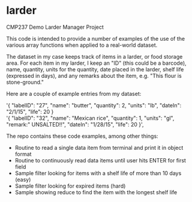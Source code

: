 # larder
CMP237 Demo Larder Manager Project

This code is intended to provide a number of examples of the use of the 
various array functions when applied to a real-world dataset.

The dataset in my case keeps track of items in a larder, or food storage area.  For each item in my larder, I keep an "ID" (this could be a barcode), name, quantity, 
units for the quantity, date placed in the larder, shelf life (expressed in days), and any remarks about the item, e.g. "This flour is stone-ground."

Here are a couple of example entries from my dataset:

'{ "labelID": "27", "name": "butter", "quantity": 2, "units": "lb", "dateIn": "2/1/15", "life": 20  }  
'{ "labelID": "32", "name": "Mexican rice", "quantity": 1, "units": "gl", "remark:" UNSALTED!!", "dateIn": "1/28/15", "life": 20  }',

The repo contains these code examples, among other things:

* Routine to read a single data item from terminal and print it in object format
* Routine to continuously read data items until user hits ENTER for first field
* Sample filter looking for items with a shelf life of more than 10 days (easy)
* Sample filter looking for expired items (hard)
* Sample showing reduce to find the item with the longest shelf life
